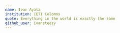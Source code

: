 ```yaml
---
name: Ivan Ayala
institution: CETI Colomos
quote: Everything in the world is exactly the same
github_user: ivansteezy
---
```

